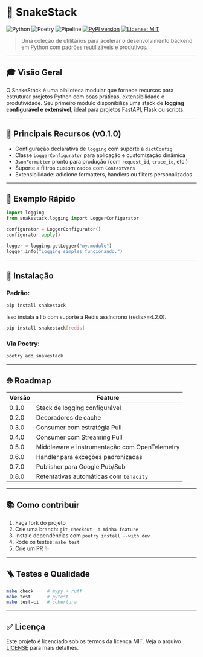 # 🐍 SnakeStack

![Python](https://img.shields.io/badge/python-^3.13-blue)
![Poetry](https://img.shields.io/badge/poetry-2.1.3+-blueviolet)
![Pipeline](https://github.com/BrunoSegato/snakestack/actions/workflows/production.yml/badge.svg)
[![PyPI version](https://badge.fury.io/py/snakestack.svg)](https://pypi.org/project/snakestack/)
[![License: MIT](https://img.shields.io/badge/License-MIT-yellow.svg)](LICENSE)

> Uma coleção de utilitários para acelerar o desenvolvimento backend em Python com padrões reutilizáveis e produtivos.

---

## 🎓 Visão Geral

O SnakeStack é uma biblioteca modular que fornece recursos para estruturar projetos Python com boas práticas, extensibilidade e produtividade. Seu primeiro módulo disponibiliza uma stack de **logging configurável e extensível**, ideal para projetos FastAPI, Flask ou scripts.

---

## 🚀 Principais Recursos (v0.1.0)

* Configuração declarativa de `logging` com suporte a `dictConfig`
* Classe `LoggerConfigurator` para aplicação e customização dinâmica
* `JsonFormatter` pronto para produção (com `request_id`, `trace_id`, etc.)
* Suporte a filtros customizados com `ContextVars`
* Extensibilidade: adicione formatters, handlers ou filters personalizados

---

## 👀 Exemplo Rápido

```python
import logging
from snakestack.logging import LoggerConfigurator

configurator = LoggerConfigurator()
configurator.apply()

logger = logging.getLogger("my.module")
logger.info("Logging simples funcionando.")
```

---

## 🔧 Instalação

### Padrão:

```bash
pip install snakestack
```

Isso instala a lib com suporte a Redis assíncrono (redis>=4.2.0).
```bash
pip install snakestack[redis]
```

### Via Poetry:

```bash
poetry add snakestack
```

---

## 🌐 Roadmap

| Versão | Feature                                                 |
| ------ | ------------------------------------------------------- |
| 0.1.0  | Stack de logging configurável                           |
| 0.2.0  | Decoradores de cache                           |
| 0.3.0  | Consumer com estratégia Pull                            |
| 0.4.0  | Consumer com Streaming Pull                             |
| 0.5.0  | Middleware e instrumentação com OpenTelemetry           |
| 0.6.0  | Handler para exceções padronizadas                      |
| 0.7.0  | Publisher para Google Pub/Sub |
| 0.8.0  | Retentativas automáticas com `tenacity`                 |

---

## 📚 Como contribuir

1. Faça fork do projeto
2. Crie uma branch: `git checkout -b minha-feature`
3. Instale dependências com `poetry install --with dev`
4. Rode os testes: `make test`
5. Crie um PR ✨

---

## 🪜 Testes e Qualidade

```bash
make check     # mypy + ruff
make test      # pytest
make test-ci   # cobertura
```

---

## ✅ Licença

Este projeto é licenciado sob os termos da licença MIT. Veja o arquivo [LICENSE](LICENSE) para mais detalhes.

